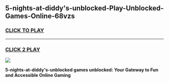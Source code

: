 
## 5-nights-at-diddy's-unblocked-Play-Unblocked-Games-Online-68vzs
<h3>
<a href="https://premium76.site?title=5-nights-at-diddy's-unblocked&ref=25A">CLICK TO PLAY</a></h3>
<hr>

<h3>
<a href="https://premium76.site?title=5-nights-at-diddy's-unblocked&ref=25A">CLICK 2 PLAY</a>
  
</h3>

<a href="https://premium76.site?title=5-nights-at-diddy's-unblocked&ref=25A"><img src="https://clearcache.store/games.png"></a>


**5-nights-at-diddy's-unblocked games unblocked: Your Gateway to Fun and Accessible Online Gaming**
